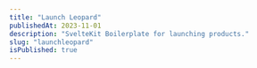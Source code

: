```yaml
---
title: "Launch Leopard"
publishedAt: 2023-11-01
description: "SvelteKit Boilerplate for launching products."
slug: "launchleopard"
isPublished: true
---
```


